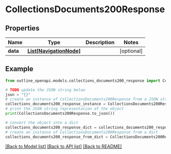 # CollectionsDocuments200Response


## Properties

Name | Type | Description | Notes
------------ | ------------- | ------------- | -------------
**data** | [**List[NavigationNode]**](NavigationNode.md) |  | [optional] 

## Example

```python
from outline_openapi.models.collections_documents200_response import CollectionsDocuments200Response

# TODO update the JSON string below
json = "{}"
# create an instance of CollectionsDocuments200Response from a JSON string
collections_documents200_response_instance = CollectionsDocuments200Response.from_json(json)
# print the JSON string representation of the object
print(CollectionsDocuments200Response.to_json())

# convert the object into a dict
collections_documents200_response_dict = collections_documents200_response_instance.to_dict()
# create an instance of CollectionsDocuments200Response from a dict
collections_documents200_response_from_dict = CollectionsDocuments200Response.from_dict(collections_documents200_response_dict)
```
[[Back to Model list]](../README.md#documentation-for-models) [[Back to API list]](../README.md#documentation-for-api-endpoints) [[Back to README]](../README.md)


